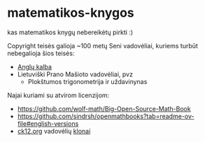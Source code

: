 # matematikos-knygos
kas matematikos knygų nebereikėtų pirkti :)

Copyright teisės galioja ~100 metų 
Seni vadovėliai, kuriems turbūt nebegalioja šios teisės:
- [Anglų kalba](https://chatgpt.com/share/17805532-ea83-44f9-9c86-5009c66014ac) 
- Lietuviški Prano Mašioto vadovėliai, pvz
  - Plokštumos trigonometrija ir uždavinynas 

Najai kuriami su atvirom licenzijom:
- https://github.com/wolf-math/Big-Open-Source-Math-Book
- https://github.com/sindrsh/openmathbooks?tab=readme-ov-file#english-versions
- [ck12.org](https://www.ck12info.org/curriculum-materials-license/) vadovėlių [klonai](https://github.com/search?q=org%3ALiaBooks+flexbook+math&type=repositories)
